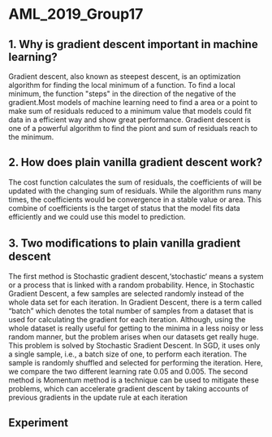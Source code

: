 # AML_2019_Group17
## 1. Why is gradient descent important in machine learning?
Gradient descent, also known as steepest descent, is an optimization algorithm for finding the local minimum of a function. To find a local minimum, the function "steps" in the direction of the negative of the gradient.Most models of machine learning need to find a area or a point to make sum of residuals reduced to a minimum value that models could fit data in a efficient way and show great performance. Gradient descent is one of a powerful algorithm to find the piont and sum of residuals reach to the minimum. 
## 2. How does plain vanilla gradient descent work?
The cost function calculates the sum of residuals, the coefficients of will be updated with the changing sum of residuals. While the algorithm runs many times, the coefficients would be convergence in a stable value or area. This combine of coefficients is the target of status that the model fits data efficiently and we could use this model to prediction.
## 3. Two modiﬁcations to plain vanilla gradient descent
The first method is Stochastic gradient descent,‘stochastic‘ means a system or a process that is linked with a random probability. Hence, in Stochastic Gradient Descent, a few samples are selected randomly instead of the whole data set for each iteration. In Gradient Descent, there is a term called “batch” which denotes the total number of samples from a dataset that is used for calculating the gradient for each iteration. Although, using the whole dataset is really useful for getting to the minima in a less noisy or less random manner, but the problem arises when our datasets get really huge. This problem is solved by Stochastic Sradient Descent. In SGD, it uses only a single sample, i.e., a batch size of one, to perform each iteration. The sample is randomly shuffled and selected for performing the iteration. Here, we compare the two different learning rate 0.05 and 0.005. The second method is Momentum method is a technique can be used to mitigate these problems, which can accelerate gradient descent by taking accounts of previous gradients in the update rule at each iteration
## Experiment
